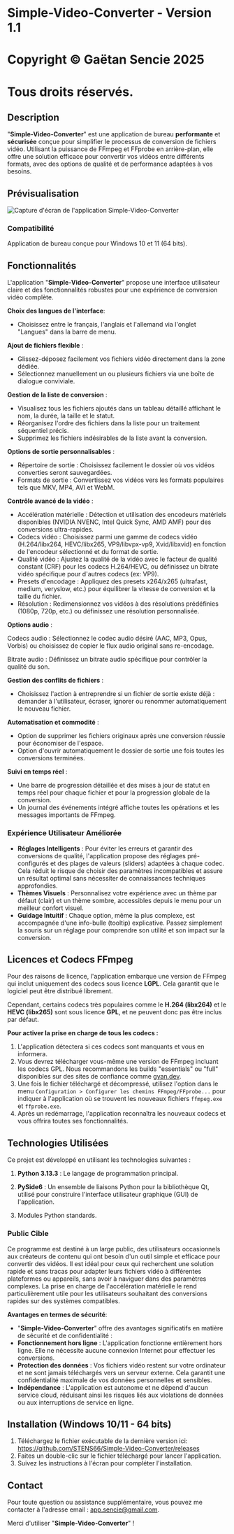 # Simple-Video-Converter - Version 1.1

# Copyright © Gaëtan Sencie 2025

# Tous droits réservés.



## Description



"**Simple-Video-Converter**" est une application de bureau **performante** et **sécurisée** conçue pour simplifier le processus de conversion de fichiers vidéo. Utilisant la puissance de FFmpeg et FFprobe en arrière-plan, elle offre une solution efficace pour convertir vos vidéos entre différents formats, avec des options de qualité et de performance adaptées à vos besoins.


## Prévisualisation

![Capture d'écran de l'application Simple-Video-Converter](https://github.com/STENS66/Simple-Video-Converter/blob/main/images/window.png?raw=true)


### Compatibilité


Application de bureau conçue pour Windows 10 et 11 (64 bits).


## Fonctionnalités



L'application "**Simple-Video-Converter**" propose une interface utilisateur claire et des fonctionnalités robustes pour une expérience de conversion vidéo complète.



**Choix des langues de l'interface**:


*  Choisissez entre le français, l'anglais et l'allemand via l'onglet "Langues" dans la barre de menu.



**Ajout de fichiers flexible** :



* Glissez-déposez facilement vos fichiers vidéo directement dans la zone dédiée.
* Sélectionnez manuellement un ou plusieurs fichiers via une boîte de dialogue conviviale.



**Gestion de la liste de conversion** :



* Visualisez tous les fichiers ajoutés dans un tableau détaillé affichant le nom, la durée, la taille et le statut.
* Réorganisez l'ordre des fichiers dans la liste pour un traitement séquentiel précis.
* Supprimez les fichiers indésirables de la liste avant la conversion.



**Options de sortie personnalisables** :



* Répertoire de sortie : Choisissez facilement le dossier où vos vidéos converties seront sauvegardées.
* Formats de sortie : Convertissez vos vidéos vers les formats populaires tels que MKV, MP4, AVI et WebM.



**Contrôle avancé de la vidéo** :



* Accélération matérielle : Détection et utilisation des encodeurs matériels disponibles (NVIDIA NVENC, Intel Quick Sync, AMD AMF) pour des conversions ultra-rapides.
* Codecs vidéo : Choisissez parmi une gamme de codecs vidéo (H.264/libx264, HEVC/libx265, VP9/libvpx-vp9, Xvid/libxvid) en fonction de l'encodeur sélectionné et du format de sortie.
* Qualité vidéo : Ajustez la qualité de la vidéo avec le facteur de qualité constant (CRF) pour les codecs H.264/HEVC, ou définissez un bitrate vidéo spécifique pour d'autres codecs (ex: VP9).
* Presets d'encodage : Appliquez des presets x264/x265 (ultrafast, medium, veryslow, etc.) pour équilibrer la vitesse de conversion et la taille du fichier.
* Résolution : Redimensionnez vos vidéos à des résolutions prédéfinies (1080p, 720p, etc.) ou définissez une résolution personnalisée.



**Options audio** :



Codecs audio : Sélectionnez le codec audio désiré (AAC, MP3, Opus, Vorbis) ou choisissez de copier le flux audio original sans re-encodage.

Bitrate audio : Définissez un bitrate audio spécifique pour contrôler la qualité du son.



**Gestion des conflits de fichiers** :



* Choisissez l'action à entreprendre si un fichier de sortie existe déjà : demander à l'utilisateur, écraser, ignorer ou renommer automatiquement le nouveau fichier.



**Automatisation et commodité** :



* Option de supprimer les fichiers originaux après une conversion réussie pour économiser de l'espace.
* Option d'ouvrir automatiquement le dossier de sortie une fois toutes les conversions terminées.



**Suivi en temps réel** :



* Une barre de progression détaillée et des mises à jour de statut en temps réel pour chaque fichier et pour la progression globale de la conversion.
* Un journal des événements intégré affiche toutes les opérations et les messages importants de FFmpeg.



### Expérience Utilisateur Améliorée

*   **Réglages Intelligents** : Pour éviter les erreurs et garantir des conversions de qualité, l'application propose des réglages pré-configurés et des plages de valeurs (sliders) adaptées à chaque codec. Cela réduit le risque de choisir des paramètres incompatibles et assure un résultat optimal sans nécessiter de connaissances techniques approfondies.
*   **Thèmes Visuels** : Personnalisez votre expérience avec un thème par défaut (clair) et un thème sombre, accessibles depuis le menu pour un meilleur confort visuel.
*   **Guidage Intuitif** : Chaque option, même la plus complexe, est accompagnée d'une info-bulle (tooltip) explicative. Passez simplement la souris sur un réglage pour comprendre son utilité et son impact sur la conversion.


## Licences et Codecs FFmpeg

Pour des raisons de licence, l'application embarque une version de FFmpeg qui inclut uniquement des codecs sous licence **LGPL**. Cela garantit que le logiciel peut être distribué librement.

Cependant, certains codecs très populaires comme le **H.264 (libx264)** et le **HEVC (libx265)** sont sous licence **GPL**, et ne peuvent donc pas être inclus par défaut.

**Pour activer la prise en charge de tous les codecs :**

1.  L'application détectera si ces codecs sont manquants et vous en informera.
2.  Vous devrez télécharger vous-même une version de FFmpeg incluant les codecs GPL. Nous recommandons les builds "essentials" ou "full" disponibles sur des sites de confiance comme [gyan.dev](https://www.gyan.dev/ffmpeg/builds/).
3.  Une fois le fichier téléchargé et décompressé, utilisez l'option dans le menu `Configuration > Configurer les chemins FFmpeg/FFprobe...` pour indiquer à l'application où se trouvent les nouveaux fichiers `ffmpeg.exe` et `ffprobe.exe`.
4.  Après un redémarrage, l'application reconnaîtra les nouveaux codecs et vous offrira toutes ses fonctionnalités.


## Technologies Utilisées

Ce projet est développé en utilisant les technologies suivantes :

1. **Python 3.13.3** : Le langage de programmation principal.

2. **PySide6** : Un ensemble de liaisons Python pour la bibliothèque Qt, utilisé pour construire l'interface utilisateur graphique (GUI) de l'application.

3. Modules Python standards.



### Public Cible



Ce programme est destiné à un large public, des utilisateurs occasionnels aux créateurs de contenu qui ont besoin d'un outil simple et efficace pour convertir des vidéos. Il est idéal pour ceux qui recherchent une solution rapide et sans tracas pour adapter leurs fichiers vidéo à différentes plateformes ou appareils, sans avoir à naviguer dans des paramètres complexes. La prise en charge de l'accélération matérielle le rend particulièrement utile pour les utilisateurs souhaitant des conversions rapides sur des systèmes compatibles.



**Avantages en termes de sécurité**:



* "**Simple-Video-Converter**" offre des avantages significatifs en matière de sécurité et de confidentialité :
* **Fonctionnement hors ligne** : L'application fonctionne entièrement hors ligne. Elle ne nécessite aucune connexion Internet pour effectuer les conversions.
* **Protection des données** : Vos fichiers vidéo restent sur votre ordinateur et ne sont jamais téléchargés vers un serveur externe. Cela garantit une confidentialité maximale de vos données personnelles et sensibles.
* **Indépendance** : L'application est autonome et ne dépend d'aucun service cloud, réduisant ainsi les risques liés aux violations de données ou aux interruptions de service en ligne.



## Installation (Windows 10/11 - 64 bits)



1. Téléchargez le fichier exécutable de la dernière version ici: https://github.com/STENS66/Simple-Video-Converter/releases
2. Faites un double-clic sur le fichier téléchargé pour lancer l'application.
3. Suivez les instructions à l'écran pour compléter l'installation.




## Contact



Pour toute question ou assistance supplémentaire, vous pouvez me contacter à l'adresse email : app.sencie@gmail.com.

Merci d'utiliser "**Simple-Video-Converter**" !

